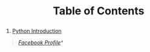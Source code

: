 <h1><p align="center">Table of Contents</p></h1>

1. [Python Introduction](https://github.com/sdshoriot/Python-Tutorial-in-Bangla/blob/master/Python%20Introduction.md)


> *[Facebook Profile](https://www.facebook.com/shoriot)**
